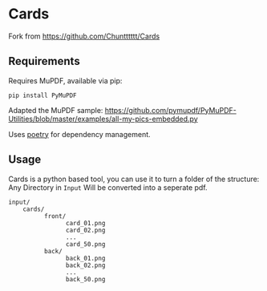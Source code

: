 # Cards

Fork from https://github.com/Chuntttttt/Cards

## Requirements

Requires MuPDF, available via pip:

`pip install PyMuPDF`

Adapted the MuPDF sample: https://github.com/pymupdf/PyMuPDF-Utilities/blob/master/examples/all-my-pics-embedded.py

Uses [poetry](https://python-poetry.org) for dependency management.

## Usage

Cards is a python based tool, you can use it to turn a folder of the structure:
<br> Any Directory in `Input` Will be converted into a seperate pdf.

```
input/
    cards/
          front/
                card_01.png
                card_02.png
                ...
                card_50.png
          back/
                back_01.png
                back_02.png
                ...
                back_50.png
```

